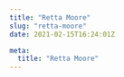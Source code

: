 ```yaml
---
title: "Retta Moore"
slug: "retta-moore"
date: 2021-02-15T16:24:01Z

meta:
  title: "Retta Moore"
---
```


